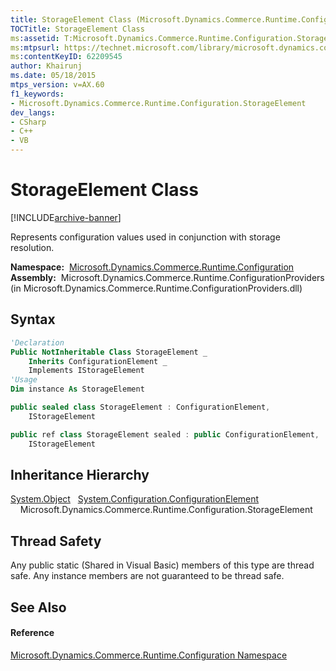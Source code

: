 ```yaml
---
title: StorageElement Class (Microsoft.Dynamics.Commerce.Runtime.Configuration)
TOCTitle: StorageElement Class
ms:assetid: T:Microsoft.Dynamics.Commerce.Runtime.Configuration.StorageElement
ms:mtpsurl: https://technet.microsoft.com/library/microsoft.dynamics.commerce.runtime.configuration.storageelement(v=AX.60)
ms:contentKeyID: 62209545
author: Khairunj
ms.date: 05/18/2015
mtps_version: v=AX.60
f1_keywords:
- Microsoft.Dynamics.Commerce.Runtime.Configuration.StorageElement
dev_langs:
- CSharp
- C++
- VB
---
```


# StorageElement Class


[!INCLUDE[archive-banner](includes/archive-banner.md)]

Represents configuration values used in conjunction with storage resolution.

**Namespace:**  [Microsoft.Dynamics.Commerce.Runtime.Configuration](microsoft-dynamics-commerce-runtime-configuration-namespace.md)  
**Assembly:**  Microsoft.Dynamics.Commerce.Runtime.ConfigurationProviders (in Microsoft.Dynamics.Commerce.Runtime.ConfigurationProviders.dll)

## Syntax

``` vb
'Declaration
Public NotInheritable Class StorageElement _
    Inherits ConfigurationElement _
    Implements IStorageElement
'Usage
Dim instance As StorageElement
```

``` csharp
public sealed class StorageElement : ConfigurationElement, 
    IStorageElement
```

``` c++
public ref class StorageElement sealed : public ConfigurationElement, 
    IStorageElement
```

## Inheritance Hierarchy

[System.Object](https://technet.microsoft.com/library/e5kfa45b\(v=ax.60\))  
  [System.Configuration.ConfigurationElement](https://technet.microsoft.com/library/kyx77cz3\(v=ax.60\))  
    Microsoft.Dynamics.Commerce.Runtime.Configuration.StorageElement  

## Thread Safety

Any public static (Shared in Visual Basic) members of this type are thread safe. Any instance members are not guaranteed to be thread safe.

## See Also

#### Reference

[Microsoft.Dynamics.Commerce.Runtime.Configuration Namespace](microsoft-dynamics-commerce-runtime-configuration-namespace.md)

